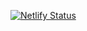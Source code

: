 [![Netlify Status](https://api.netlify.com/api/v1/badges/086569ca-bd3e-425f-8e39-515cfffffe42/deploy-status)](https://app.netlify.com/sites/dainty-cannoli-3abe4c/deploys)
